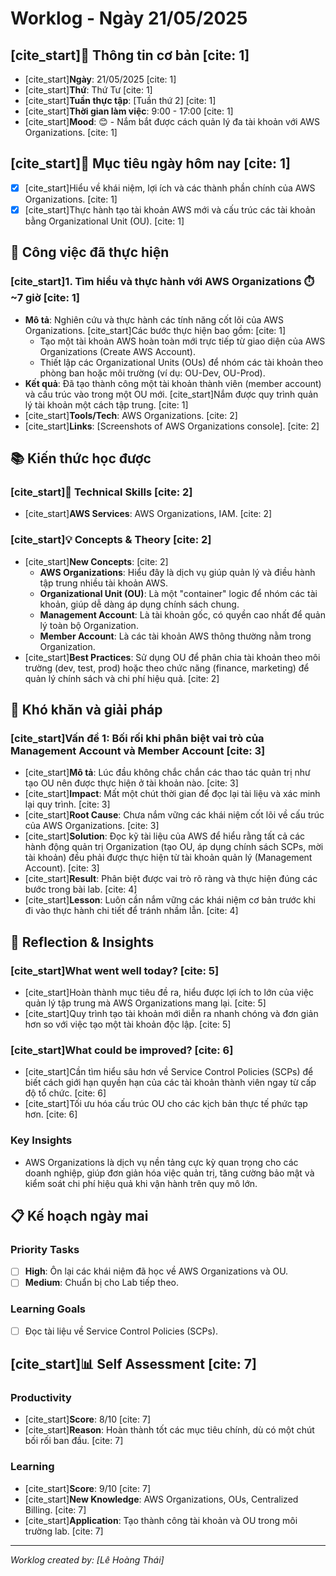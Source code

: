 # Worklog - Ngày 21/05/2025

## [cite_start]📅 Thông tin cơ bản [cite: 1]
- [cite_start]**Ngày**: 21/05/2025 [cite: 1]
- [cite_start]**Thứ**: Thứ Tư [cite: 1]
- [cite_start]**Tuần thực tập**: [Tuần thứ 2] [cite: 1]
- [cite_start]**Thời gian làm việc**: 9:00 - 17:00 [cite: 1]
- [cite_start]**Mood**: 😊 - Nắm bắt được cách quản lý đa tài khoản với AWS Organizations. [cite: 1]

## [cite_start]🎯 Mục tiêu ngày hôm nay [cite: 1]
- [x] [cite_start]Hiểu về khái niệm, lợi ích và các thành phần chính của AWS Organizations. [cite: 1]
- [x] [cite_start]Thực hành tạo tài khoản AWS mới và cấu trúc các tài khoản bằng Organizational Unit (OU). [cite: 1]

## 💼 Công việc đã thực hiện

### [cite_start]1. Tìm hiểu và thực hành với AWS Organizations ⏱️ ~7 giờ [cite: 1]
- **Mô tả**: Nghiên cứu và thực hành các tính năng cốt lõi của AWS Organizations. [cite_start]Các bước thực hiện bao gồm: [cite: 1]
    - Tạo một tài khoản AWS hoàn toàn mới trực tiếp từ giao diện của AWS Organizations (Create AWS Account).
    - Thiết lập các Organizational Units (OUs) để nhóm các tài khoản theo phòng ban hoặc môi trường (ví dụ: OU-Dev, OU-Prod).
- **Kết quả**: Đã tạo thành công một tài khoản thành viên (member account) và cấu trúc vào trong một OU mới. [cite_start]Nắm được quy trình quản lý tài khoản một cách tập trung. [cite: 1]
- [cite_start]**Tools/Tech**: AWS Organizations. [cite: 2]
- [cite_start]**Links**: [Screenshots of AWS Organizations console]. [cite: 2]

## 📚 Kiến thức học được

### [cite_start]🔧 Technical Skills [cite: 2]
- [cite_start]**AWS Services**: AWS Organizations, IAM. [cite: 2]

### [cite_start]💡 Concepts & Theory [cite: 2]
- [cite_start]**New Concepts**: [cite: 2]
    - **AWS Organizations**: Hiểu đây là dịch vụ giúp quản lý và điều hành tập trung nhiều tài khoản AWS.
    - **Organizational Unit (OU)**: Là một "container" logic để nhóm các tài khoản, giúp dễ dàng áp dụng chính sách chung.
    - **Management Account**: Là tài khoản gốc, có quyền cao nhất để quản lý toàn bộ Organization.
    - **Member Account**: Là các tài khoản AWS thông thường nằm trong Organization.
- [cite_start]**Best Practices**: Sử dụng OU để phân chia tài khoản theo môi trường (dev, test, prod) hoặc theo chức năng (finance, marketing) để quản lý chính sách và chi phí hiệu quả. [cite: 2]

## 🚧 Khó khăn và giải pháp

### [cite_start]Vấn đề 1: Bối rối khi phân biệt vai trò của Management Account và Member Account [cite: 3]
- [cite_start]**Mô tả**: Lúc đầu không chắc chắn các thao tác quản trị như tạo OU nên được thực hiện ở tài khoản nào. [cite: 3]
- [cite_start]**Impact**: Mất một chút thời gian để đọc lại tài liệu và xác minh lại quy trình. [cite: 3]
- [cite_start]**Root Cause**: Chưa nắm vững các khái niệm cốt lõi về cấu trúc của AWS Organizations. [cite: 3]
- [cite_start]**Solution**: Đọc kỹ tài liệu của AWS để hiểu rằng tất cả các hành động quản trị Organization (tạo OU, áp dụng chính sách SCPs, mời tài khoản) đều phải được thực hiện từ tài khoản quản lý (Management Account). [cite: 3]
- [cite_start]**Result**: Phân biệt được vai trò rõ ràng và thực hiện đúng các bước trong bài lab. [cite: 4]
- [cite_start]**Lesson**: Luôn cần nắm vững các khái niệm cơ bản trước khi đi vào thực hành chi tiết để tránh nhầm lẫn. [cite: 4]

## 💭 Reflection & Insights

### [cite_start]What went well today? [cite: 5]
- [cite_start]Hoàn thành mục tiêu đề ra, hiểu được lợi ích to lớn của việc quản lý tập trung mà AWS Organizations mang lại. [cite: 5]
- [cite_start]Quy trình tạo tài khoản mới diễn ra nhanh chóng và đơn giản hơn so với việc tạo một tài khoản độc lập. [cite: 5]

### [cite_start]What could be improved? [cite: 6]
- [cite_start]Cần tìm hiểu sâu hơn về Service Control Policies (SCPs) để biết cách giới hạn quyền hạn của các tài khoản thành viên ngay từ cấp độ tổ chức. [cite: 6]
- [cite_start]Tối ưu hóa cấu trúc OU cho các kịch bản thực tế phức tạp hơn. [cite: 6]

### Key Insights
- AWS Organizations là dịch vụ nền tảng cực kỳ quan trọng cho các doanh nghiệp, giúp đơn giản hóa việc quản trị, tăng cường bảo mật và kiểm soát chi phí hiệu quả khi vận hành trên quy mô lớn.

## 📋 Kế hoạch ngày mai

### Priority Tasks
- [ ] **High**: Ôn lại các khái niệm đã học về AWS Organizations và OU.
- [ ] **Medium**: Chuẩn bị cho Lab tiếp theo.

### Learning Goals
- [ ] Đọc tài liệu về Service Control Policies (SCPs).

## [cite_start]📊 Self Assessment [cite: 7]

### Productivity
- [cite_start]**Score**: 8/10 [cite: 7]
- [cite_start]**Reason**: Hoàn thành tốt các mục tiêu chính, dù có một chút bối rối ban đầu. [cite: 7]

### Learning
- [cite_start]**Score**: 9/10 [cite: 7]
- [cite_start]**New Knowledge**: AWS Organizations, OUs, Centralized Billing. [cite: 7]
- [cite_start]**Application**: Tạo thành công tài khoản và OU trong môi trường lab. [cite: 7]

---
*Worklog created by: [Lê Hoàng Thái]*